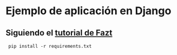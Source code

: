 # Ejemplo de aplicación en Django

## Siguiendo el [tutorial de Fazt](https://www.youtube.com/watch?v=e6PkGDH4wWA&t=3808s " Django CRUD con Autenticacion y Despliegue Gratuito (Login,Register, Rutas protegidas, y mas)")
```
 pip install -r requirements.txt
```